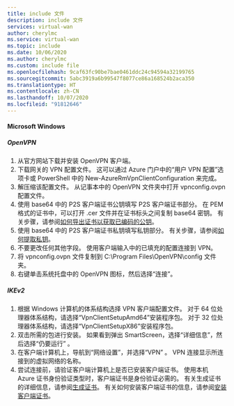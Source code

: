 ```yaml
---
title: include 文件
description: include 文件
services: virtual-wan
author: cherylmc
ms.service: virtual-wan
ms.topic: include
ms.date: 10/06/2020
ms.author: cherylmc
ms.custom: include file
ms.openlocfilehash: 9caf63fc90be7bae0461ddc24c94594a32199765
ms.sourcegitcommit: 5abc3919a6b99547f8077ce86a168524b2aca350
ms.translationtype: HT
ms.contentlocale: zh-CN
ms.lasthandoff: 10/07/2020
ms.locfileid: "91812646"
---
```

#### <a name="microsoft-windows"></a>Microsoft Windows

##### <a name="openvpn"></a>OpenVPN

1. 从官方网站下载并安装 OpenVPN 客户端。
1. 下载网关的 VPN 配置文件。 这可以通过 Azure 门户中的“用户 VPN 配置”选项卡或 PowerShell 中的 New-AzureRmVpnClientConfiguration 来完成。
1. 解压缩该配置文件。 从记事本中的 OpenVPN 文件夹中打开 vpnconfig.ovpn 配置文件。
1. 使用 base64 中的 P2S 客户端证书公钥填写 P2S 客户端证书部分。 在 PEM 格式的证书中，可以打开 .cer 文件并在证书标头之间复制 base64 密钥。 有关步骤，请参阅[如何导出证书以获取已编码的公钥](../articles/virtual-wan/certificates-point-to-site.md)。
1. 使用 base64 中的 P2S 客户端证书私钥填写私钥部分。 有关步骤，请参阅[如何提取私钥](../articles/virtual-wan/howto-openvpn-clients.md#windows)。
1. 不要更改任何其他字段。 使用客户端输入中的已填充的配置连接到 VPN。
1. 将 vpnconfig.ovpn 文件复制到 C:\Program Files\OpenVPN\config 文件夹。
1. 右键单击系统托盘中的 OpenVPN 图标，然后选择“连接”。

##### <a name="ikev2"></a>IKEv2

1. 根据 Windows 计算机的体系结构选择 VPN 客户端配置文件。 对于 64 位处理器体系结构，请选择“VpnClientSetupAmd64”安装程序包。 对于 32 位处理器体系结构，请选择“VpnClientSetupX86”安装程序包。
1. 双击所需的包进行安装。 如果看到弹出 SmartScreen，选择“详细信息”，然后选择“仍要运行” 。
1. 在客户端计算机上，导航到“网络设置”，并选择“VPN” 。 VPN 连接显示所连接到的虚拟网络的名称。
1. 尝试连接前，请验证客户端计算机上是否已安装客户端证书。 使用本机 Azure 证书身份验证类型时，客户端证书是身份验证必需的。 有关生成证书的详细信息，请参阅[生成证书](../articles/virtual-wan/certificates-point-to-site.md)。 有关如何安装客户端证书的信息，请参阅[安装客户端证书](../articles/vpn-gateway/point-to-site-how-to-vpn-client-install-azure-cert.md)。
